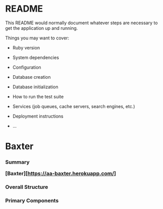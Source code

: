 # README

This README would normally document whatever steps are necessary to get the
application up and running.

Things you may want to cover:

* Ruby version

* System dependencies

* Configuration

* Database creation

* Database initialization

* How to run the test suite

* Services (job queues, cache servers, search engines, etc.)

* Deployment instructions

* ...

<h1> Baxter

<h3> Summary

[Baxter][https://aa-baxter.herokuapp.com/]

<h3> Overall Structure

<h3> Primary Components


